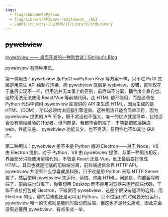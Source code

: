 ```yaml
---
tags:
  - flag/LANGUAGE/Python
  - flag/Library/APILayer/Implement__/GUI
  - Label/Industry-工业科学/IT/Library/3rdLibrary
---
```


## ~~pywebview~~

[pywebview —— 桌面开发的一种新尝试 | SinHub's Blog](https://sinhub.cn/2022/08/about-pywebview/)


pywebview 有两种用法。

第一种用法：pywebview 跟 PyQt wxPython Kivy 等方案一样，只不过 PyQt 底层是用原生 API 绘制与渲染，而 pywebview 底层是 webview。没错，区别仅在于底层实现不一样，但用法并无本事上的区别，前后端不分离，耦合度全靠自觉。这种用法无法使用 React/Vue 等前端代码，连 HTML 都不能用，而是必须在 Python 代码中调用 pywebview 库提供的 API 来生成 HTML，因为生成的是 HTML（DOM），所以必须给浏览器引擎渲染。这种用法只适合简单项目，因为 pywebview 提供的 API 不多，既不灵活也不强大，唯一的优点就是简单，比较适合没有前端经验的开发者。但问题是，我都不会前端了，干嘛要把底层换成 web，性能又差、 pywebview 功能又少、也不灵活，易用性也不如其他 GUI 库。

第二种用法：pywebview 差不多是 Python 版的 Electron——对于 Node，V8 由 Electron 提供，对于 Python，V8 由 pywebview 提供。与第一种用法相反，界面部分只能使用前端代码，不管是 React 还是 Vue，反正最后要打包成 HTML。其实也就是彻底的前后端分离，前后端通信全靠 HTTP API。pywebview 并没有什么惊喜或黑科技，只不过是用 Python 来写 HTTP Server 罢了，然后使用 pywebview 来运行、读取、渲染 HTML。问题是，你都会写前端了，前后端也分离了，你要想用 Desktop 而不是用浏览器来运行前端代码，干嘛不直接打包成 Electron，干嘛要用 pywebview，这是个很没有道理的选择。用 Electron 的话，你的后端也还是可以用 Python，只不过运行的时候要分别运行，pywebview 唯一的优点就是能同时启动前后端，但这也不是什么痛点，因此完全没有必要用 pywebview，有点多此一举。